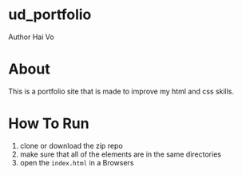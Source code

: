 # ud_portfolio
Author Hai Vo

# About
This is a portfolio site that is made to improve my html and css skills.

# How To Run
1. clone or download the zip repo
2. make sure that all of the elements are in the same directories
3. open the `index.html` in a Browsers 
